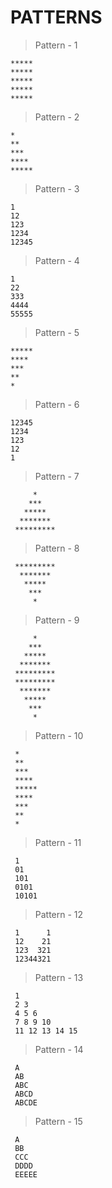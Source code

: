 # PATTERNS

> Pattern - 1
```
*****
*****
*****
*****
*****
```

> Pattern - 2
```
*
**
***
****
*****
```
> Pattern - 3
```
1
12
123
1234
12345
```

> Pattern - 4
```
1
22
333
4444
55555
```
> Pattern - 5
```
*****
****
***
**
*
```
> Pattern - 6
```
12345
1234
123
12
1
```
> Pattern - 7
```
     *       
    ***
   *****
  *******
 *********
```
> Pattern - 8
```
 *********
  *******
   *****
    ***
     *
```
> Pattern - 9
```
     *
    ***
   *****
  *******
 *********
 *********
  *******
   *****
    ***
     *
```
> Pattern - 10
```
 *
 **
 ***
 ****
 *****
 ****
 ***
 **
 *
```
> Pattern - 11
```
 1
 01
 101
 0101
 10101
```
> Pattern - 12
```
 1      1
 12    21
 123  321
 12344321
```
> Pattern - 13
```
 1 
 2 3 
 4 5 6 
 7 8 9 10 
 11 12 13 14 15 
```
> Pattern - 14
```
 A
 AB
 ABC
 ABCD
 ABCDE
```
> Pattern - 15
```
 A
 BB
 CCC
 DDDD
 EEEEE
```
